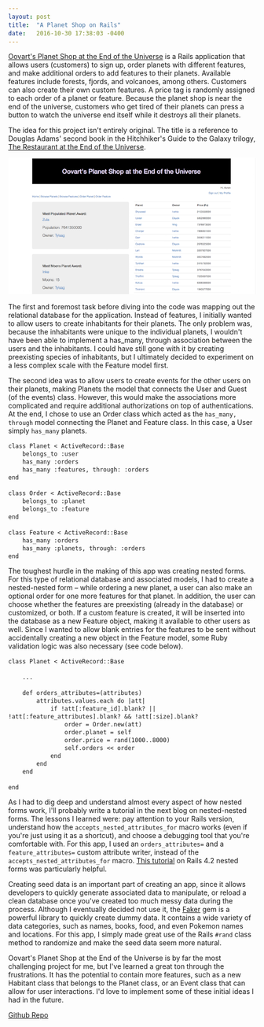 ```yaml
---
layout: post
title:  "A Planet Shop on Rails"
date:   2016-10-30 17:38:03 -0400
---
```



[Oovart's Planet Shop at the End of the Universe](https://github.com/auranbuckles/oovarts-planet-shop-at-the-end-of-the-universe) is a Rails application that allows users (customers) to sign up, order planets with different features, and make additional orders to add features to their planets. Available features include forests, fjords, and volcanoes, among others. Customers can also create their own custom features. A price tag is randomly assigned to each order of a planet or feature. Because the planet shop is near the end of the universe, customers who get tired of their planets can press a button to watch the universe end itself while it destroys all their planets.

The idea for this project isn't entirely original. The title is a reference to Douglas Adams' second book in the Hitchhiker's Guide to the Galaxy trilogy, [The Restaurant at the End of the Universe](https://en.wikipedia.org/wiki/The_Restaurant_at_the_End_of_the_Universe).

![Oovart's Planet Shop Sitepage](/img/oovarts-planet-shop-1.png)

The first and foremost task before diving into the code was mapping out the relational database for the application. Instead of features, I initially wanted to allow users to create inhabitants for their planets. The only problem was, because the inhabitants were unique to the individual planets, I wouldn't have been able to implement a has_many, through association between the users and the inhabitants. I could have still gone with it by creating preexisting species of inhabitants, but I ultimately decided to experiment on a less complex scale with the Feature model first.

The second idea was to allow users to create events for the other users on their planets, making Planets the model that connects the User and Guest (of the events) class. However, this would make the associations more complicated and require additional authorizations on top of authentications. At the end, I chose to use an Order class which acted as the `has_many, through` model connecting the Planet and Feature class. In this case, a User simply `has_many` planets.

```
class Planet < ActiveRecord::Base
	belongs_to :user
	has_many :orders
	has_many :features, through: :orders
end

class Order < ActiveRecord::Base
	belongs_to :planet
	belongs_to :feature
end

class Feature < ActiveRecord::Base
	has_many :orders
	has_many :planets, through: :orders
end
```

The toughest hurdle in the making of this app was creating nested forms. For this type of relational database and associated models, I had to create a nested-nested form – while ordering a new planet, a user can also make an optional order for one more features for that planet. In addition, the user can choose whether the features are preexisting (already in the database) or customized, or both. If a custom feature is created, it will be inserted into the database as a new Feature object, making it available to other users as well. Since I wanted to allow blank entries for the features to be sent without accidentally creating a new object in the Feature model, some Ruby validation logic was also necessary (see code below).

```
class Planet < ActiveRecord::Base

	...

	def orders_attributes=(attributes)
		attributes.values.each do |att|
			if !att[:feature_id].blank? || !att[:feature_attributes].blank? && !att[:size].blank?
				order = Order.new(att)
				order.planet = self
				order.price = rand(1000..8000)
				self.orders << order
			end
		end
	end
	
end
```

As I had to dig deep and understand almost every aspect of how nested forms work, I'll probably write a tutorial in the next blog on nested-nested forms. The lessons I learned were: pay attention to your Rails version, understand how the `accepts_nested_attributes_for` macro works (even if you're just using it as a shortcut), and choose a debugging tool that you're comfortable with. For this app, I used an `orders_attributes=` and a `feature_attributes=` custom attribute writer, instead of the `accepts_nested_attributes_for` macro. [This tutorial](https://www.youtube.com/watch?v=WVR-oDQRrFs&list=PLMEKAK4ZKPNoA13U1xYMwdxFfWc4Wg8eQ&index=1) on Rails 4.2 nested forms was particularly helpful.

Creating seed data is an important part of creating an app, since it allows developers to quickly generate associated data to manipulate, or reload a clean database once you've created too much messy data during the process. Although I eventually decided not use it, the [Faker](https://github.com/stympy/faker) gem is a powerful library to quickly create dummy data. It contains a wide variety of data categories, such as names, books, food, and even Pokemon names and locations. For this app, I simply made great use of the Rails `#rand` class method to randomize and make the seed data seem more natural.

Oovart's Planet Shop at the End of the Universe is by far the most challenging project for me, but I've learned a great ton through the frustrations. It has the potential to contain more features, such as a new Habitant class that belongs to the Planet class, or an Event class that can allow for user interactions. I'd love to implement some of these initial ideas I had in the future.

[Github Repo](https://github.com/auranbuckles/oovarts-planet-shop-at-the-end-of-the-universe)
